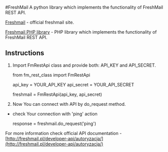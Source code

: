 #FreshMail
A python library which implements the functionality of FreshMail REST API.

[Freshmail](http://freshmail.pl/) - official freshmail site.

[Freshmail PHP library](https://github.com/FreshMail/REST-API) - PHP library which implements the functionality of FreshMail REST API.

## Instructions 

1. Import FmRestApi class and provide both: API_KEY and API_SECRET.
	
	from fm_rest_class import FmRestApi
	
	api_key = YOUR_API_KEY 
	api_secret = YOUR_API_SECRET
	
	freshmail = FmRestApi(api_key, api_secret)

2. Now You can connect with API by do_request method.

- check Your connection with 'ping' action
	
	response = freshmail.do_request('ping')

For more information check official API documentation -[http://freshmail.pl/developer-api/autoryzacja/](http://freshmail.pl/developer-api/autoryzacja/)
